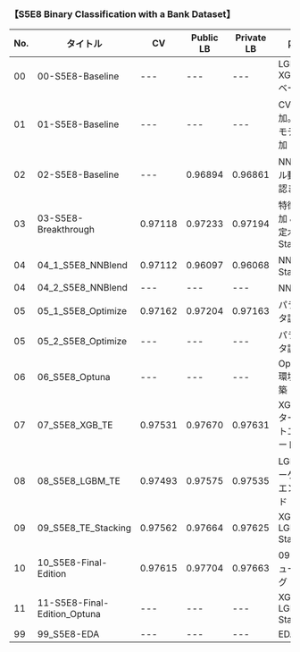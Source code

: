 ### 【S5E8 Binary Classification with a Bank Dataset】
|  No. | タイトル | CV | Public LB | Private LB | 内容 |
|---|---|---|---|---|---|
| 00 | 00-S5E8-Baseline | --- | --- | --- | LGBM, XGB, CBベース |
| 01 | 01-S5E8-Baseline | --- | --- | --- | CV追加。NNモデル追加 |
| 02 | 02-S5E8-Baseline | --- | 0.96894 | 0.96861 | NNモデル動作確認まで |
| 03 | 03-S5E8-Breakthrough | 0.97118 | 0.97233 | 0.97194 | 特徴量追加 & 決定木Stacking |
| 04 | 04_1_S5E8_NNBlend | 0.97112 | 0.96097 | 0.96068 | NN追加Stacking |
| 04 | 04_2_S5E8_NNBlend | --- | --- | --- | NN編集 |
| 05 | 05_1_S5E8_Optimize | 0.97162 | 0.97204 | 0.97163 | パラメータ調整 |
| 05 | 05_2_S5E8_Optimize | --- | --- | --- | パラメータ調整 |
| 06 | 06_S5E8_Optuna | --- | --- | --- | Optuna環境の構築 |
| 07 | 07_S5E8_XGB_TE | 0.97531 | 0.97670 | 0.97631 | XGBoostターゲットエンコード |
| 08 | 08_S5E8_LGBM_TE | 0.97493 | 0.97575 | 0.97535 | LGMBターゲットエンコード |
| 09 | 09_S5E8_TE_Stacking | 0.97562 | 0.97664 | 0.97625 | XGB + LGBM Stacking |
| 10 | 10_S5E8-Final-Edition | 0.97615 | 0.97704 | 0.97663 | 09をチューニング  |
| 11 | 11-S5E8-Final-Edition_Optuna | --- | --- | --- | XGB + LGBM Stacking |
| 99 | 99_S5E8-EDA | --- |--- | --- | EDA |